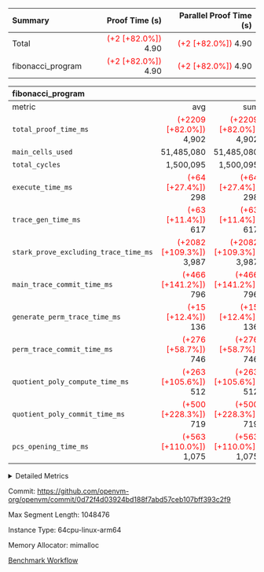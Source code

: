 | Summary | Proof Time (s) | Parallel Proof Time (s) |
|:---|---:|---:|
| Total | <span style='color: red'>(+2 [+82.0%])</span> 4.90 | <span style='color: red'>(+2 [+82.0%])</span> 4.90 |
| fibonacci_program | <span style='color: red'>(+2 [+82.0%])</span> 4.90 | <span style='color: red'>(+2 [+82.0%])</span> 4.90 |


| fibonacci_program |||||
|:---|---:|---:|---:|---:|
|metric|avg|sum|max|min|
| `total_proof_time_ms ` | <span style='color: red'>(+2209 [+82.0%])</span> 4,902 | <span style='color: red'>(+2209 [+82.0%])</span> 4,902 | <span style='color: red'>(+2209 [+82.0%])</span> 4,902 | <span style='color: red'>(+2209 [+82.0%])</span> 4,902 |
| `main_cells_used     ` |  51,485,080 |  51,485,080 |  51,485,080 |  51,485,080 |
| `total_cycles        ` |  1,500,095 |  1,500,095 |  1,500,095 |  1,500,095 |
| `execute_time_ms     ` | <span style='color: red'>(+64 [+27.4%])</span> 298 | <span style='color: red'>(+64 [+27.4%])</span> 298 | <span style='color: red'>(+64 [+27.4%])</span> 298 | <span style='color: red'>(+64 [+27.4%])</span> 298 |
| `trace_gen_time_ms   ` | <span style='color: red'>(+63 [+11.4%])</span> 617 | <span style='color: red'>(+63 [+11.4%])</span> 617 | <span style='color: red'>(+63 [+11.4%])</span> 617 | <span style='color: red'>(+63 [+11.4%])</span> 617 |
| `stark_prove_excluding_trace_time_ms` | <span style='color: red'>(+2082 [+109.3%])</span> 3,987 | <span style='color: red'>(+2082 [+109.3%])</span> 3,987 | <span style='color: red'>(+2082 [+109.3%])</span> 3,987 | <span style='color: red'>(+2082 [+109.3%])</span> 3,987 |
| `main_trace_commit_time_ms` | <span style='color: red'>(+466 [+141.2%])</span> 796 | <span style='color: red'>(+466 [+141.2%])</span> 796 | <span style='color: red'>(+466 [+141.2%])</span> 796 | <span style='color: red'>(+466 [+141.2%])</span> 796 |
| `generate_perm_trace_time_ms` | <span style='color: red'>(+15 [+12.4%])</span> 136 | <span style='color: red'>(+15 [+12.4%])</span> 136 | <span style='color: red'>(+15 [+12.4%])</span> 136 | <span style='color: red'>(+15 [+12.4%])</span> 136 |
| `perm_trace_commit_time_ms` | <span style='color: red'>(+276 [+58.7%])</span> 746 | <span style='color: red'>(+276 [+58.7%])</span> 746 | <span style='color: red'>(+276 [+58.7%])</span> 746 | <span style='color: red'>(+276 [+58.7%])</span> 746 |
| `quotient_poly_compute_time_ms` | <span style='color: red'>(+263 [+105.6%])</span> 512 | <span style='color: red'>(+263 [+105.6%])</span> 512 | <span style='color: red'>(+263 [+105.6%])</span> 512 | <span style='color: red'>(+263 [+105.6%])</span> 512 |
| `quotient_poly_commit_time_ms` | <span style='color: red'>(+500 [+228.3%])</span> 719 | <span style='color: red'>(+500 [+228.3%])</span> 719 | <span style='color: red'>(+500 [+228.3%])</span> 719 | <span style='color: red'>(+500 [+228.3%])</span> 719 |
| `pcs_opening_time_ms ` | <span style='color: red'>(+563 [+110.0%])</span> 1,075 | <span style='color: red'>(+563 [+110.0%])</span> 1,075 | <span style='color: red'>(+563 [+110.0%])</span> 1,075 | <span style='color: red'>(+563 [+110.0%])</span> 1,075 |



<details>
<summary>Detailed Metrics</summary>

| group | num_segments | keygen_time_ms | commit_exe_time_ms |
| --- | --- | --- | --- |
| fibonacci_program | 1 | 392 | 5 | 

| group | air_name | quotient_deg | interactions | constraints |
| --- | --- | --- | --- | --- |
| fibonacci_program | AccessAdapterAir<16> | 4 | 5 | 11 | 
| fibonacci_program | AccessAdapterAir<2> | 4 | 5 | 11 | 
| fibonacci_program | AccessAdapterAir<32> | 4 | 5 | 11 | 
| fibonacci_program | AccessAdapterAir<4> | 4 | 5 | 11 | 
| fibonacci_program | AccessAdapterAir<64> | 4 | 5 | 11 | 
| fibonacci_program | AccessAdapterAir<8> | 4 | 5 | 11 | 
| fibonacci_program | BitwiseOperationLookupAir<8> | 2 | 2 | 4 | 
| fibonacci_program | MemoryMerkleAir<8> | 4 | 4 | 38 | 
| fibonacci_program | PersistentBoundaryAir<8> | 4 | 3 | 5 | 
| fibonacci_program | PhantomAir | 4 | 3 | 4 | 
| fibonacci_program | Poseidon2PeripheryAir<BabyBearParameters>, 1> | 2 | 1 | 286 | 
| fibonacci_program | ProgramAir | 1 | 1 | 4 | 
| fibonacci_program | RangeTupleCheckerAir<2> | 1 | 1 | 4 | 
| fibonacci_program | Rv32HintStoreAir | 4 | 19 | 21 | 
| fibonacci_program | VariableRangeCheckerAir | 1 | 1 | 4 | 
| fibonacci_program | VmAirWrapper<Rv32BaseAluAdapterAir, BaseAluCoreAir<4, 8> | 4 | 19 | 30 | 
| fibonacci_program | VmAirWrapper<Rv32BaseAluAdapterAir, LessThanCoreAir<4, 8> | 4 | 17 | 35 | 
| fibonacci_program | VmAirWrapper<Rv32BaseAluAdapterAir, ShiftCoreAir<4, 8> | 4 | 23 | 84 | 
| fibonacci_program | VmAirWrapper<Rv32BranchAdapterAir, BranchEqualCoreAir<4> | 4 | 11 | 17 | 
| fibonacci_program | VmAirWrapper<Rv32BranchAdapterAir, BranchLessThanCoreAir<4, 8> | 4 | 13 | 32 | 
| fibonacci_program | VmAirWrapper<Rv32CondRdWriteAdapterAir, Rv32JalLuiCoreAir> | 4 | 10 | 15 | 
| fibonacci_program | VmAirWrapper<Rv32JalrAdapterAir, Rv32JalrCoreAir> | 4 | 16 | 16 | 
| fibonacci_program | VmAirWrapper<Rv32LoadStoreAdapterAir, LoadSignExtendCoreAir<4, 8> | 4 | 18 | 21 | 
| fibonacci_program | VmAirWrapper<Rv32LoadStoreAdapterAir, LoadStoreCoreAir<4> | 4 | 17 | 27 | 
| fibonacci_program | VmAirWrapper<Rv32MultAdapterAir, DivRemCoreAir<4, 8> | 4 | 25 | 72 | 
| fibonacci_program | VmAirWrapper<Rv32MultAdapterAir, MulHCoreAir<4, 8> | 4 | 24 | 23 | 
| fibonacci_program | VmAirWrapper<Rv32MultAdapterAir, MultiplicationCoreAir<4, 8> | 4 | 19 | 13 | 
| fibonacci_program | VmAirWrapper<Rv32RdWriteAdapterAir, Rv32AuipcCoreAir> | 4 | 11 | 12 | 
| fibonacci_program | VmConnectorAir | 4 | 3 | 8 | 

| group | air_name | segment | rows | prep_cols | perm_cols | main_cols | cells |
| --- | --- | --- | --- | --- | --- | --- | --- |
| fibonacci_program | AccessAdapterAir<8> | 0 | 32 |  | 12 | 17 | 928 | 
| fibonacci_program | BitwiseOperationLookupAir<8> | 0 | 65,536 | 3 | 8 | 2 | 655,360 | 
| fibonacci_program | MemoryMerkleAir<8> | 0 | 256 |  | 12 | 32 | 11,264 | 
| fibonacci_program | PersistentBoundaryAir<8> | 0 | 32 |  | 8 | 20 | 896 | 
| fibonacci_program | PhantomAir | 0 | 2 |  | 8 | 6 | 28 | 
| fibonacci_program | Poseidon2PeripheryAir<BabyBearParameters>, 1> | 0 | 256 |  | 8 | 300 | 78,848 | 
| fibonacci_program | ProgramAir | 0 | 4,096 |  | 8 | 10 | 73,728 | 
| fibonacci_program | RangeTupleCheckerAir<2> | 0 | 524,288 | 2 | 8 | 1 | 4,718,592 | 
| fibonacci_program | Rv32HintStoreAir | 0 | 4 |  | 24 | 32 | 224 | 
| fibonacci_program | VariableRangeCheckerAir | 0 | 262,144 | 2 | 8 | 1 | 2,359,296 | 
| fibonacci_program | VmAirWrapper<Rv32BaseAluAdapterAir, BaseAluCoreAir<4, 8> | 0 | 1,048,576 |  | 28 | 36 | 67,108,864 | 
| fibonacci_program | VmAirWrapper<Rv32BaseAluAdapterAir, LessThanCoreAir<4, 8> | 0 | 524,288 |  | 24 | 37 | 31,981,568 | 
| fibonacci_program | VmAirWrapper<Rv32BranchAdapterAir, BranchEqualCoreAir<4> | 0 | 262,144 |  | 16 | 26 | 11,010,048 | 
| fibonacci_program | VmAirWrapper<Rv32BranchAdapterAir, BranchLessThanCoreAir<4, 8> | 0 | 4 |  | 20 | 32 | 208 | 
| fibonacci_program | VmAirWrapper<Rv32CondRdWriteAdapterAir, Rv32JalLuiCoreAir> | 0 | 131,072 |  | 16 | 18 | 4,456,448 | 
| fibonacci_program | VmAirWrapper<Rv32JalrAdapterAir, Rv32JalrCoreAir> | 0 | 16 |  | 20 | 28 | 768 | 
| fibonacci_program | VmAirWrapper<Rv32LoadStoreAdapterAir, LoadStoreCoreAir<4> | 0 | 16 |  | 28 | 40 | 1,088 | 
| fibonacci_program | VmAirWrapper<Rv32RdWriteAdapterAir, Rv32AuipcCoreAir> | 0 | 8 |  | 16 | 21 | 296 | 
| fibonacci_program | VmConnectorAir | 0 | 2 | 1 | 8 | 4 | 24 | 

| group | segment | trace_gen_time_ms | total_proof_time_ms | total_cycles | total_cells | stark_prove_excluding_trace_time_ms | quotient_poly_compute_time_ms | quotient_poly_commit_time_ms | perm_trace_commit_time_ms | pcs_opening_time_ms | main_trace_commit_time_ms | main_cells_used | generate_perm_trace_time_ms | execute_time_ms |
| --- | --- | --- | --- | --- | --- | --- | --- | --- | --- | --- | --- | --- | --- | --- |
| fibonacci_program | 0 | 617 | 4,902 | 1,500,095 | 122,458,476 | 3,987 | 512 | 719 | 746 | 1,075 | 796 | 51,485,080 | 136 | 298 | 

</details>


Commit: https://github.com/openvm-org/openvm/commit/0d72f4d03924bd188f7abd57ceb107bff393c2f9

Max Segment Length: 1048476

Instance Type: 64cpu-linux-arm64

Memory Allocator: mimalloc

[Benchmark Workflow](https://github.com/openvm-org/openvm/actions/runs/13908158748)
